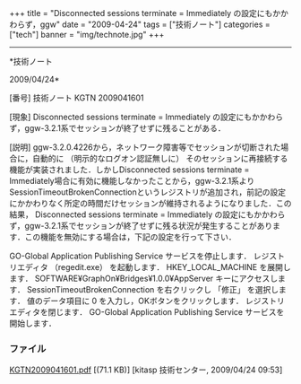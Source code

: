 ﻿+++
title = "Disconnected sessions terminate = Immediately の設定にもかかわらず，ggw"
date = "2009-04-24"
tags = ["技術ノート"]
categories = ["tech"]
banner = "img/technote.jpg"
+++

-----------------------------------------------------------------------------------------------------------------------------

*技術ノート

2009/04/24*


[番号]
技術ノート KGTN 2009041601

[現象]
Disconnected sessions terminate = Immediately
の設定にもかかわらず，ggw-3.2.1系でセッションが終了せずに残ることがある．

[説明]
ggw-3.2.0.4226から，ネットワーク障害等でセッションが切断された場合に，自動的に
（明示的なログオン認証無しに）
そのセッションに再接続する機能が実装されました．しかしDisconnected
sessions terminate =
Immediately場合に有効に機能しなかったことから，ggw-3.2.1系よりSessionTimeoutBrokenConnectionというレジストリが追加され，前記の設定にかかわりなく所定の時間だけセッションが維持されるようになりました．この結果，
Disconnected sessions terminate = Immediately
の設定にもかかわらず，ggw-3.2.1系でセッションが終了せずに残る状況が発生することがあります．この機能を無効にする場合は，下記の設定を行って下さい．

GO-Global Application Publishing Service サービスを停止します．
レジストリエディタ （regedit.exe） を起動します．
HKEY_LOCAL_MACHINE を展開します．
SOFTWARE¥GraphOn¥Bridges¥1.0.0¥AppServer キーにアクセスします．
SessionTimeoutBrokenConnection を右クリックし 「修正」 を選択します．
値のデータ項目に 0 を入力し，OKボタンをクリックします．
レジストリエディタを閉じます．
GO-Global Application Publishing Service サービスを開始します．


### ファイル

 
 


[KGTN2009041601.pdf](http://techreport.kitasp.net/attachments/download/12/KGTN2009041601.pdf)
 [(71.1 KB)] [kitasp 技術センター, 2009/04/24
09:53]


 


 

